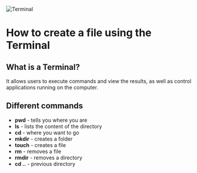 ![Terminal](https://images.unsplash.com/photo-1493020258366-be3ead1b3027?q=80&w=2680&auto=format&fit=crop&ixlib=rb-4.0.3&ixid=M3wxMjA3fDB8MHxwaG90by1wYWdlfHx8fGVufDB8fHx8fA%3D%3D)

# How to create a file using the Terminal

## What is a Terminal?
It allows users to execute commands and view the results, as well as control applications running on the computer.


## Different commands

* **pwd** - tells you where you are 
* **ls** - lists the content of the directory 
* **cd** - where you want to go 
* **mkdir** - creates a folder
* **touch** - creates a file
* **rm** - removes a file
* **rmdir** - removes a directory 
* **cd ..** - previous directory

